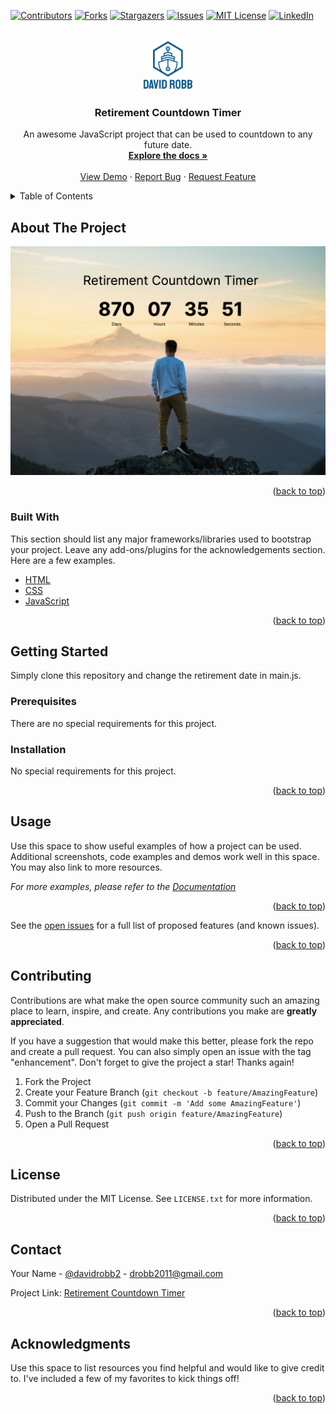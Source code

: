 <div id="top"></div>
<!--
*** Thanks for checking out the Best-README-Template. If you have a suggestion
*** that would make this better, please fork the repo and create a pull request
*** or simply open an issue with the tag "enhancement".
*** Don't forget to give the project a star!
*** Thanks again! Now go create something AMAZING! :D
-->

<!-- PROJECT SHIELDS -->
<!--
*** I'm using markdown "reference style" links for readability.
*** Reference links are enclosed in brackets [ ] instead of parentheses ( ).
*** See the bottom of this document for the declaration of the reference variables
*** for contributors-url, forks-url, etc. This is an optional, concise syntax you may use.
*** https://www.markdownguide.org/basic-syntax/#reference-style-links
-->
[![Contributors][contributors-shield]][contributors-url]
[![Forks][forks-shield]][forks-url]
[![Stargazers][stars-shield]][stars-url]
[![Issues][issues-shield]][issues-url]
[![MIT License][license-shield]][license-url]
[![LinkedIn][linkedin-shield]][linkedin-url]

<!-- PROJECT LOGO -->
<br />
<div align="center">
  <a href="https://github.com/drobb2020/01-countdown-timer">
    <img src="images/logo.png" alt="Logo" width="80" height="80">
  </a>

  <h3 align="center">Retirement Countdown Timer</h3>

  <p align="center">
    An awesome JavaScript project that can be used to countdown to any future date.
    <br />
    <a href="https://github.com/drobb2020/01-countdown-timer"><strong>Explore the docs »</strong></a>
    <br />
    <br />
    <a href="https://courageous-bunny-ec7ffb.netlify.app/">View Demo</a>
    ·
    <a href="https://github.com/drobb2020/01-countdown-timer/issues">Report Bug</a>
    ·
    <a href="https://github.com/drobb2020/01-countdown-timer/issues">Request Feature</a>
  </p>
</div>

<!-- TABLE OF CONTENTS -->
<details>
  <summary>Table of Contents</summary>
  <ol>
    <li>
      <a href="#about-the-project">About The Project</a>
      <ul>
        <li><a href="#built-with">Built With</a></li>
      </ul>
    </li>
    <li>
      <a href="#getting-started">Getting Started</a>
      <ul>
        <li><a href="#prerequisites">Prerequisites</a></li>
        <li><a href="#installation">Installation</a></li>
      </ul>
    </li>
    <li><a href="#usage">Usage</a></li>
    <li><a href="#contributing">Contributing</a></li>
    <li><a href="#license">License</a></li>
    <li><a href="#contact">Contact</a></li>
    <li><a href="#acknowledgments">Acknowledgments</a></li>
  </ol>
</details>

<!-- ABOUT THE PROJECT -->
## About The Project

[![Product Name Screen Shot][product-screenshot]](https://courageous-bunny-ec7ffb.netlify.app/)

<p align="right">(<a href="#top">back to top</a>)</p>

### Built With

This section should list any major frameworks/libraries used to bootstrap your project. Leave any add-ons/plugins for the acknowledgements section. Here are a few examples.

* [HTML](https://www.w3.org/standards/webdesign/htmlcss)
* [CSS](https://www.w3.org/Style/CSS/Overview.en.html)
* [JavaScript](https://www.javascript.com/)

<p align="right">(<a href="#top">back to top</a>)</p>

<!-- GETTING STARTED -->
## Getting Started

Simply clone this repository and change the retirement date in main.js.

### Prerequisites

There are no special requirements for this project.

### Installation

No special requirements for this project.

<p align="right">(<a href="#top">back to top</a>)</p>

<!-- USAGE EXAMPLES -->
## Usage

Use this space to show useful examples of how a project can be used. Additional screenshots, code examples and demos work well in this space. You may also link to more resources.

_For more examples, please refer to the [Documentation](https://example.com)_

<p align="right">(<a href="#top">back to top</a>)</p>

See the [open issues](https://github.com/drobb2020/01-countdown-timer/issues) for a full list of proposed features (and known issues).

<p align="right">(<a href="#top">back to top</a>)</p>

<!-- CONTRIBUTING -->
## Contributing

Contributions are what make the open source community such an amazing place to learn, inspire, and create. Any contributions you make are **greatly appreciated**.

If you have a suggestion that would make this better, please fork the repo and create a pull request. You can also simply open an issue with the tag "enhancement".
Don't forget to give the project a star! Thanks again!

1. Fork the Project
2. Create your Feature Branch (`git checkout -b feature/AmazingFeature`)
3. Commit your Changes (`git commit -m 'Add some AmazingFeature'`)
4. Push to the Branch (`git push origin feature/AmazingFeature`)
5. Open a Pull Request

<p align="right">(<a href="#top">back to top</a>)</p>

<!-- LICENSE -->
## License

Distributed under the MIT License. See `LICENSE.txt` for more information.

<p align="right">(<a href="#top">back to top</a>)</p>

<!-- CONTACT -->
## Contact

Your Name - [@davidrobb2](https://twitter.com/davidrobb2) - drobb2011@gmail.com

Project Link: [Retirement Countdown Timer](https://courageous-bunny-ec7ffb.netlify.app/)

<p align="right">(<a href="#top">back to top</a>)</p>

<!-- ACKNOWLEDGMENTS -->
## Acknowledgments

Use this space to list resources you find helpful and would like to give credit to. I've included a few of my favorites to kick things off!

<p align="right">(<a href="#top">back to top</a>)</p>

<!-- MARKDOWN LINKS & IMAGES -->
<!-- https://www.markdownguide.org/basic-syntax/#reference-style-links -->
[contributors-shield]: https://img.shields.io/github/contributors/drobb2020/01-countdown-timer.svg?style=for-the-badge
[contributors-url]: https://github.com/drobb2020/01-countdown-timer/graphs/contributors
[forks-shield]: https://img.shields.io/github/forks/drobb2020/01-countdown-timer.svg?style=for-the-badge
[forks-url]: https://github.com/drobb2020/01-countdown-timer/network/members
[stars-shield]: https://img.shields.io/github/stars/drobb2020/01-countdown-timer.svg?style=for-the-badge
[stars-url]: https://github.com/drobb2020/d01-countdown-timer/stargazers
[issues-shield]: https://img.shields.io/github/issues/drobb2020/01-countdown-timer.svg?style=for-the-badge
[issues-url]: https://github.com/drobb2020/01-countdown-timer/issues
[license-shield]: https://img.shields.io/github/license/drobb2020/01-countdown-timer.svg?style=for-the-badge
[license-url]: https://github.com/drobb2020/01-countdown-timer/blob/master/LICENSE.txt
[linkedin-shield]: https://img.shields.io/badge/-LinkedIn-black.svg?style=for-the-badge&logo=linkedin&colorB=555
[linkedin-url]: https://www.linkedin.com/in/david-robb-42436a20/
[product-screenshot]: images/screenshot.png
